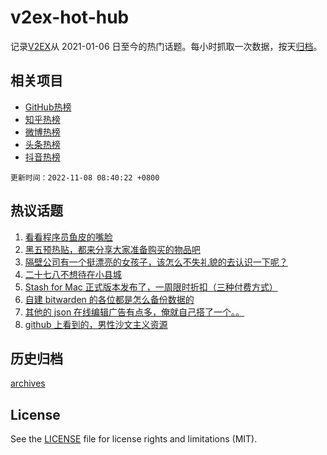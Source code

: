 # v2ex-hot-hub

 记录[V2EX](https://www.v2ex.com/)从 2021-01-06 日至今的热门话题。每小时抓取一次数据，按天[归档](archives)。
 
 ## 相关项目

- [GitHub热榜](https://github.com/snaildev/github-hot-hub)
- [知乎热榜](https://github.com/snaildev/zhihu-hot-hub)
- [微博热榜](https://github.com/snaildev/weibo-hot-hub)
- [头条热榜](https://github.com/snaildev/toutiao-hot-hub)
- [抖音热榜](https://github.com/snaildev/douyin-hot-hub)


 `更新时间：2022-11-08 08:40:22 +0800`

## 热议话题

1. [看看程序员鱼皮的嘴脸](https://www.v2ex.com/t/893205)
1. [黑五预热贴，都来分享大家准备购买的物品吧](https://www.v2ex.com/t/893193)
1. [隔壁公司有一个挺漂亮的女孩子，该怎么不失礼貌的去认识一下呢？](https://www.v2ex.com/t/893340)
1. [二十七八不想待在小县城](https://www.v2ex.com/t/893256)
1. [Stash for Mac 正式版本发布了，一周限时折扣（三种付费方式）](https://www.v2ex.com/t/893291)
1. [自建 bitwarden 的各位都是怎么备份数据的](https://www.v2ex.com/t/893325)
1. [其他的 json 在线编辑广告有点多，俺就自己搭了一个。。](https://www.v2ex.com/t/893202)
1. [github 上看到的，男性沙文主义资源](https://www.v2ex.com/t/893244)

## 历史归档

[archives](archives)

## License

See the [LICENSE](LICENSE) file for license rights and limitations (MIT).
